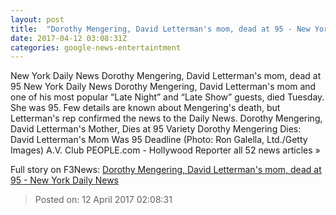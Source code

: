 ```yaml
---
layout: post
title:  "Dorothy Mengering, David Letterman's mom, dead at 95 - New York Daily News"
date: 2017-04-12 03:08:31Z
categories: google-news-entertaintment
---
```


New York Daily News Dorothy Mengering, David Letterman's mom, dead at 95 New York Daily News Dorothy Mengering, David Letterman's mom and one of his most popular “Late Night” and “Late Show” guests, died Tuesday. She was 95. Few details are known about Mengering's death, but Letterman's rep confirmed the news to the Daily News. Dorothy Mengering, David Letterman's Mother, Dies at 95 Variety Dorothy Mengering Dies: David Letterman's Mom Was 95 Deadline (Photo: Ron Galella, Ltd./Getty Images) A.V. Club PEOPLE.com - Hollywood Reporter all 52 news articles »


Full story on F3News: [Dorothy Mengering, David Letterman's mom, dead at 95 - New York Daily News](http://www.f3nws.com/n/xccMXD)

> Posted on: 12 April 2017 02:08:31
